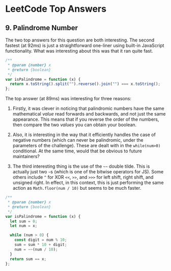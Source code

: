 # LeetCode Top Answers

## 9. Palindrome Number

The two top answers for this question are both interesting. The second fastest (at 92ms) is just a straightforward one-liner using built-in JavaScript functionality. What was interesting about this was that it ran quite fast.

```ts
/**
 * @param {number} x
 * @return {boolean}
 */
var isPalindrome = function (x) {
  return x.toString().split("").reverse().join("") === x.toString();
};
```

The top answer (at 89ms) was interesting for three reasons:

1. Firstly, it was clever in noticing that palindromic numbers have the same mathematical <em>value</em> read forwards and backwards, and not just the same appearance. This means that if you reverse the order of the numbers, then compare the two <em>values</em> you can obtain your boolean.

2. Also, it is interesting in the way that it efficiently handles the case of negative numbers (which can never be palindromic, under the parameters of the challenge). These are dealt with in the `while(num>0)` conditional. At the same time, would that be obvious to future maintainers?

3. The third interesting thing is the use of the `~~` double tilde. This is actually just two `~`s (which is one of the bitwise operators for JS). Some others include `^` for XOR `<<`, `>>`, and `>>>` for left shift, right shift, and unsigned right. In effect, in this context, this is just performing the same action as `Math.floor(num / 10)` but seems to be much faster.

```ts
/**
 * @param {number} x
 * @return {boolean}
 */
var isPalindrome = function (x) {
  let sum = 0;
  let num = x;

  while (num > 0) {
    const digit = num % 10;
    sum = sum * 10 + digit;
    num = ~~(num / 10);
  }
  return sum == x;
};
```
